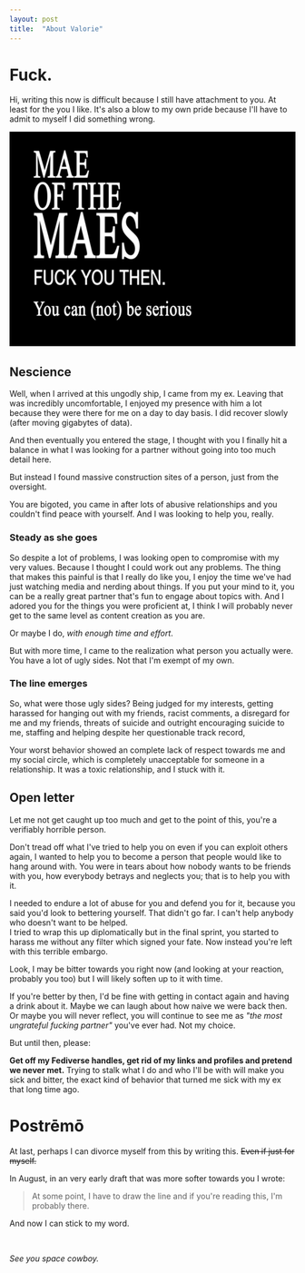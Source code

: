 ```yaml
---
layout: post
title:  "About Valorie"
---
```


# Fuck.
Hi, writing this now is difficult because I still have attachment to you. At least for the you I like.
It's also a blow to my own pride because I'll have to admit to myself I did something wrong.

![Fuck you then.](fuckyouthen.png)

## Nescience
Well, when I arrived at this ungodly ship, I came from my ex. Leaving that was incredibly uncomfortable, I enjoyed my presence with him a lot because they were there for me on a day to day basis.
I did recover slowly (after moving gigabytes of data).

And then eventually you entered the stage, I thought with you I finally hit a balance in what I was looking for a partner without going into too much detail here. 

But instead I found massive construction sites of a person, just from the oversight.

You are bigoted, you came in after lots of abusive relationships and you couldn't find peace with yourself.
And I was looking to help you, really.

### Steady as she goes

So despite a lot of problems, I was looking open to compromise with my very values. Because I thought I could work out any problems.
The thing that makes this painful is that I really do like you, I enjoy the time we've had just watching media and nerding about things.
If you put your mind to it, you can be a really great partner that's fun to engage about topics with.
And I adored you for the things you were proficient at, I think I will probably never get to the same level as content creation as you are.

Or maybe I do, *with enough time and effort*.

But with more time, I came to the realization what person you actually were. 
You have a lot of ugly sides. Not that I'm exempt of my own.

### The line emerges

So, what were those ugly sides?
Being judged for my interests, getting harassed for hanging out with my friends, racist comments, a disregard for me and my friends, threats of suicide and outright encouraging suicide to me, staffing and helping         despite her questionable track record,

Your worst behavior showed an complete lack of respect towards me and my social circle, which is completely unacceptable for someone in a relationship. It was a toxic relationship, and I stuck with it.
## Open letter

Let me not get caught up too much and get to the point of this, you're a verifiably horrible person.

Don't tread off what I've tried to help you on even if you can exploit others again, I wanted to help you to become a person that people would like to hang around with. You were in tears about how nobody wants to be friends with you, how everybody betrays and neglects you; that is to help you with it.

I needed to endure a lot of abuse for you and defend you for it, because you said you'd look to bettering yourself. That didn't go far.
I can't help anybody who doesn't want to be helped.
<br>
I tried to wrap this up diplomatically but in the final sprint, you started to harass me without any filter which signed your fate.
Now instead you're left with this terrible embargo.

Look, I may be bitter towards you right now (and looking at your reaction, probably you too) but I will likely soften up to it with time. 

If you're better by then, I'd be fine with getting in contact again and having a drink about it. Maybe we can laugh about how naive we were back then.
Or maybe you will never reflect, you will continue to see me as *"the most ungrateful fucking partner"* you've ever had. Not my choice.

But until then, please:

**Get off my Fediverse handles, get rid of my links and profiles and pretend we never met.**
Trying to stalk what I do and who I'll be with will make you sick and bitter, the exact kind of behavior that turned me sick with my ex that long time ago.

# Postrēmō
At last, perhaps I can divorce myself from this by writing this. ~~Even if just for myself.~~

In August, in an very early draft that was more softer towards you I wrote:
> At some point, I have to draw the line and if you're reading this, I'm probably there.

And now I can stick to my word.

<br>

*See you space cowboy.*